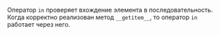 Оператор `in` проверяет вхождение элемента в последовательность.  
Когда корректно реализован метод `__getitem__`, то оператор `in` работает через него.